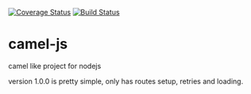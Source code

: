 [![Coverage Status](https://coveralls.io/repos/github/marcelocure/camel-js/badge.svg?branch=master)](https://coveralls.io/github/marcelocure/camel-js?branch=master)
[![Build Status](https://travis-ci.org/marcelocure/camel-js.svg)](https://travis-ci.org/marcelocure/camel-js.svg)
# camel-js
camel like project for nodejs

version 1.0.0 is pretty simple, only has routes setup, retries and loading.
